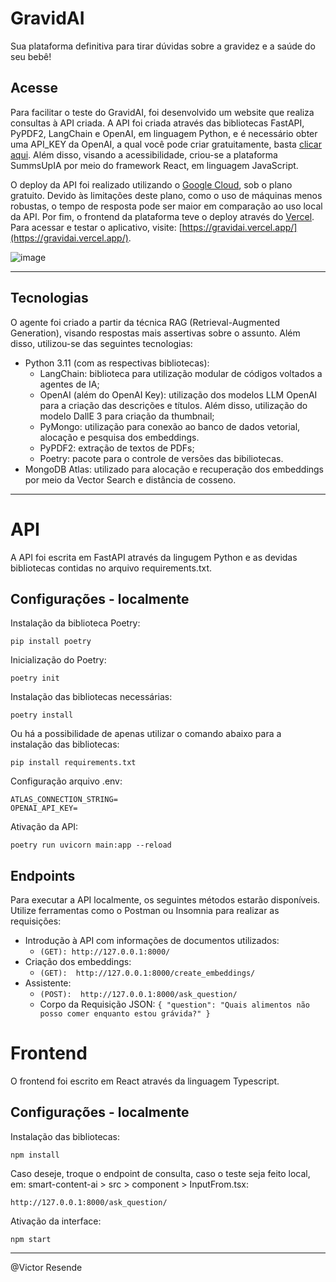 # GravidAI

Sua plataforma definitiva para tirar dúvidas sobre a gravidez e a saúde do seu bebê!

## Acesse 
Para facilitar o teste do GravidAI, foi desenvolvido um website que realiza consultas à API criada. A API foi criada através das bibliotecas FastAPI, PyPDF2, LangChain e OpenAI, em linguagem Python, e é necessário obter uma API_KEY da OpenAI, a qual você pode criar gratuitamente, basta [clicar aqui](https://openai.com/index/openai-api/). Além disso, visando a acessibilidade, criou-se a plataforma SummsUpIA por meio do framework React, em linguagem JavaScript. 

O deploy da API foi realizado utilizando o [Google Cloud](https://cloud.google.com/?hl=pt-BR), sob o plano gratuito. Devido às limitações deste plano, como o uso de máquinas menos robustas, o tempo de resposta pode ser maior em comparação ao uso local da API. Por fim, o frontend da plataforma teve o deploy através do [Vercel](https://vercel.com/). Para acessar e testar o aplicativo, visite: [https://gravidai.vercel.app/](https://gravidai.vercel.app/).

![image](https://github.com/user-attachments/assets/93feae66-4737-4d62-baef-2f88cc3021ea)



<hr>

## Tecnologias
O agente foi criado a partir da técnica RAG (Retrieval-Augmented Generation), visando respostas mais assertivas sobre o assunto. Além disso, utilizou-se das seguintes tecnologias:
- Python 3.11 (com as respectivas bibliotecas): 
  - LangChain: biblioteca para utilização modular de códigos voltados a agentes de IA;
  - OpenAI (além do OpenAI Key): utilização dos modelos LLM OpenAI para a criação das descrições e títulos. Além disso, utilização do modelo DallE 3 para criação da thumbnail;
  - PyMongo: utilização para conexão ao banco de dados vetorial, alocação e pesquisa dos embeddings.
  - PyPDF2: extração de textos de PDFs;
  - Poetry: pacote para o controle de versões das bibiliotecas.
- MongoDB Atlas: utilizado para alocação e recuperação dos embeddings por meio da Vector Search e distância de cosseno.

<hr>


# API
A API foi escrita em FastAPI através da lingugem Python e as devidas bibliotecas contidas no arquivo requirements.txt.

## Configurações - localmente
Instalação da biblioteca Poetry:
```
pip install poetry
```

Inicialização do Poetry:
```
poetry init
```

Instalação das bibliotecas necessárias:
```
poetry install
```

Ou há a possibilidade de apenas utilizar o comando abaixo para a instalação das bibliotecas:
```
pip install requirements.txt
```

Configuração arquivo .env:
```
ATLAS_CONNECTION_STRING=
OPENAI_API_KEY=
```

Ativação da API:
```
poetry run uvicorn main:app --reload
```

## Endpoints
Para executar a API localmente, os seguintes métodos estarão disponíveis. Utilize ferramentas como o Postman ou Insomnia para realizar as requisições:
- Introdução à API com informações de documentos utilizados:
  - ``` (GET): http://127.0.0.1:8000/ ```
- Criação dos embeddings:
  - ``` (GET):  http://127.0.0.1:8000/create_embeddings/ ```
- Assistente:
  - ``` (POST):  http://127.0.0.1:8000/ask_question/ ```
  - Corpo da Requisição JSON: ```{ "question": "Quais alimentos não posso comer enquanto estou grávida?" }```

# Frontend
O frontend foi escrito em React através da linguagem Typescript.

## Configurações - localmente
Instalação das bibliotecas:
```
npm install
```

Caso deseje, troque o endpoint de consulta, caso o teste seja feito local, em: smart-content-ai > src > component > InputFrom.tsx:
```
http://127.0.0.1:8000/ask_question/
```

Ativação da interface:
```
npm start
```

<hr>
@Victor Resende
